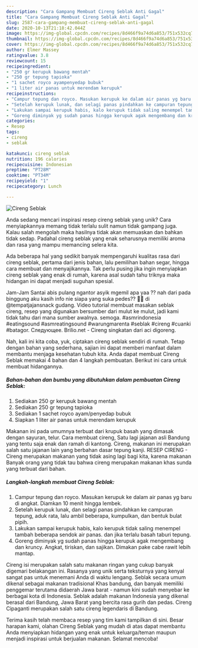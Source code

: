 ```yaml
---
description: "Cara Gampang Membuat Cireng Seblak Anti Gagal"
title: "Cara Gampang Membuat Cireng Seblak Anti Gagal"
slug: 2587-cara-gampang-membuat-cireng-seblak-anti-gagal
date: 2020-10-13T21:18:42.044Z
image: https://img-global.cpcdn.com/recipes/8d466f9a74d6a853/751x532cq70/cireng-seblak-foto-resep-utama.jpg
thumbnail: https://img-global.cpcdn.com/recipes/8d466f9a74d6a853/751x532cq70/cireng-seblak-foto-resep-utama.jpg
cover: https://img-global.cpcdn.com/recipes/8d466f9a74d6a853/751x532cq70/cireng-seblak-foto-resep-utama.jpg
author: Elmer Massey
ratingvalue: 3.8
reviewcount: 15
recipeingredient:
- "250 gr kerupuk bawang mentah"
- "250 gr tepung tapioka"
- "1 sachet royco ayampenyedap bubuk"
- "1 liter air panas untuk merendam kerupuk"
recipeinstructions:
- "Campur tepung dan royco. Masukan kerupuk ke dalam air panas yg baru di angkat. Diamkan 10 menit hingga lembek."
- "Setelah kerupuk lunak, dan selagi panas pindahkan ke campuran tepung, aduk rata, lalu ambil beberapa, kumpulkan, dan bentuk bulat pipih."
- "Lakukan sampai kerupuk habis, kalo kerupuk tidak saling menempel tambah beberapa sendok air panas. dan jika terlalu basah taburi tepung."
- "Goreng diminyak yg sudah panas hingga kerupuk agak mengembang dan kruncy. Angkat, tiriskan, dan sajikan. Dimakan pake cabe rawit lebih mantap."
categories:
- Resep
tags:
- cireng
- seblak

katakunci: cireng seblak 
nutrition: 196 calories
recipecuisine: Indonesian
preptime: "PT28M"
cooktime: "PT34M"
recipeyield: "1"
recipecategory: Lunch

---
```



![Cireng Seblak](https://img-global.cpcdn.com/recipes/8d466f9a74d6a853/751x532cq70/cireng-seblak-foto-resep-utama.jpg)

Anda sedang mencari inspirasi resep cireng seblak yang unik? Cara menyiapkannya memang tidak terlalu sulit namun tidak gampang juga. Kalau salah mengolah maka hasilnya tidak akan memuaskan dan bahkan tidak sedap. Padahal cireng seblak yang enak seharusnya memiliki aroma dan rasa yang mampu memancing selera kita.

Ada beberapa hal yang sedikit banyak mempengaruhi kualitas rasa dari cireng seblak, pertama dari jenis bahan, lalu pemilihan bahan segar, hingga cara membuat dan menyajikannya. Tak perlu pusing jika ingin menyiapkan cireng seblak yang enak di rumah, karena asal sudah tahu triknya maka hidangan ini dapat menjadi suguhan spesial.

Jam-Jam Santai abis pulang ngantor asyik mgemil apa yaa ?? nah dari pada binggung aku kasih info nie siapa yang suka pedes?? ✋🏻 di @tempatjajansnack gudang. Video tutorial membuat masakan seblak cireng, resep yang digunakan bersumber dari mulut ke mulut, jadi kami tidak tahu dari mana sumber awalnya. semoga. #asmrindonesia #eatingsound #asmreatingsound #warungmarenta #seblak #cireng #cuanki #batagor. Следующее. Brilio.net - Cireng singkatan dari aci digoreng.


Nah, kali ini kita coba, yuk, ciptakan cireng seblak sendiri di rumah. Tetap dengan bahan yang sederhana, sajian ini dapat memberi manfaat dalam membantu menjaga kesehatan tubuh kita. Anda dapat membuat Cireng Seblak memakai 4 bahan dan 4 langkah pembuatan. Berikut ini cara untuk membuat hidangannya.

<!--inarticleads1-->

##### Bahan-bahan dan bumbu yang dibutuhkan dalam pembuatan Cireng Seblak:

1. Sediakan 250 gr kerupuk bawang mentah
1. Sediakan 250 gr tepung tapioka
1. Sediakan 1 sachet royco ayam/penyedap bubuk
1. Siapkan 1 liter air panas untuk merendam kerupuk


Makanan ini pada umumnya terbuat dari krupuk basah yang dimasak dengan sayuran, telur. Cara membuat cireng, Satu lagi jajanan asli Bandung yang tentu saja enak dan ramah di kantong. Cireng, makanan ini merupakan salah satu jajanan lain yang berbahan dasar tepung kanji. RESEP CIRENG - Cireng merupakan makanan yang tidak asing lagi bagi kita, karena makanan Banyak orang yang tidak tau bahwa cireng merupakan makanan khas sunda yang terbuat dari bahan. 

<!--inarticleads2-->

##### Langkah-langkah membuat Cireng Seblak:

1. Campur tepung dan royco. Masukan kerupuk ke dalam air panas yg baru di angkat. Diamkan 10 menit hingga lembek.
1. Setelah kerupuk lunak, dan selagi panas pindahkan ke campuran tepung, aduk rata, lalu ambil beberapa, kumpulkan, dan bentuk bulat pipih.
1. Lakukan sampai kerupuk habis, kalo kerupuk tidak saling menempel tambah beberapa sendok air panas. dan jika terlalu basah taburi tepung.
1. Goreng diminyak yg sudah panas hingga kerupuk agak mengembang dan kruncy. Angkat, tiriskan, dan sajikan. Dimakan pake cabe rawit lebih mantap.


Cireng isi merupakan salah satu makanan ringan yang cukup banyak digemari belakangan ini. Rasanya yang unik serta teksturnya yang kenyal sangat pas untuk menemani Anda di waktu lengang. Seblak secara umum dikenal sebagai makanan tradisional Khas bandung, dan banyak memiliki penggemar terutama didaerah Jawa barat - namun kini sudah menyebar ke berbagai kota di Indonesia. Seblak adalah makanan Indonesia yang dikenal berasal dari Bandung, Jawa Barat yang bercita rasa gurih dan pedas. Cireng Cipaganti merupakan salah satu cireng legendaris di Bandung. 

Terima kasih telah membaca resep yang tim kami tampilkan di sini. Besar harapan kami, olahan Cireng Seblak yang mudah di atas dapat membantu Anda menyiapkan hidangan yang enak untuk keluarga/teman maupun menjadi inspirasi untuk berjualan makanan. Selamat mencoba!
